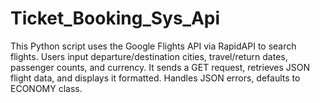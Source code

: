 # Ticket_Booking_Sys_Api
This Python script uses the Google Flights API via RapidAPI to search flights. Users input departure/destination cities, travel/return dates, passenger counts, and currency. It sends a GET request, retrieves JSON flight data, and displays it formatted. Handles JSON errors, defaults to ECONOMY class.
